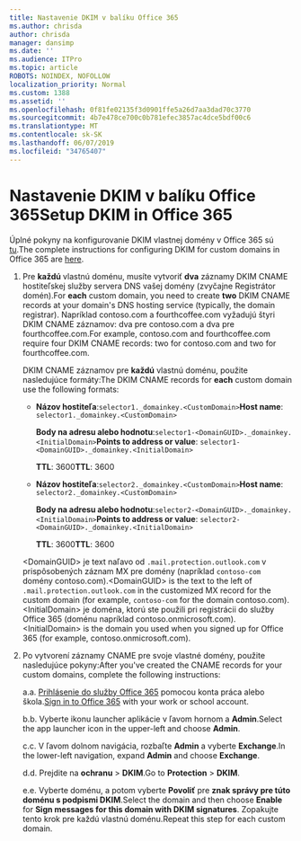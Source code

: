 ```yaml
---
title: Nastavenie DKIM v balíku Office 365
ms.author: chrisda
author: chrisda
manager: dansimp
ms.date: ''
ms.audience: ITPro
ms.topic: article
ROBOTS: NOINDEX, NOFOLLOW
localization_priority: Normal
ms.custom: 1388
ms.assetid: ''
ms.openlocfilehash: 0f81fe02135f3d0901ffe5a26d7aa3dad70c3770
ms.sourcegitcommit: 4b7e478ce700c0b781efec3857ac4dce5bdf00c6
ms.translationtype: MT
ms.contentlocale: sk-SK
ms.lasthandoff: 06/07/2019
ms.locfileid: "34765407"
---
```

# <a name="setup-dkim-in-office-365"></a><span data-ttu-id="4563f-102">Nastavenie DKIM v balíku Office 365</span><span class="sxs-lookup"><span data-stu-id="4563f-102">Setup DKIM in Office 365</span></span>

<span data-ttu-id="4563f-103">Úplné pokyny na konfigurovanie DKIM vlastnej domény v Office 365 sú [tu](https://docs.microsoft.com/office365/SecurityCompliance/use-dkim-to-validate-outbound-email#what-you-need-to-do-to-manually-set-up-dkim-in-office-365).</span><span class="sxs-lookup"><span data-stu-id="4563f-103">The complete instructions for configuring DKIM for custom domains in Office 365 are [here](https://docs.microsoft.com/office365/SecurityCompliance/use-dkim-to-validate-outbound-email#what-you-need-to-do-to-manually-set-up-dkim-in-office-365).</span></span>

1. <span data-ttu-id="4563f-104">Pre **každú** vlastnú doménu, musíte vytvoriť **dva** záznamy DKIM CNAME hostiteľskej služby servera DNS vašej domény (zvyčajne Registrátor domén).</span><span class="sxs-lookup"><span data-stu-id="4563f-104">For **each** custom domain, you need to create **two** DKIM CNAME records at your domain's DNS hosting service (typically, the domain registrar).</span></span> <span data-ttu-id="4563f-105">Napríklad contoso.com a fourthcoffee.com vyžadujú štyri DKIM CNAME záznamov: dva pre contoso.com a dva pre fourthcoffee.com.</span><span class="sxs-lookup"><span data-stu-id="4563f-105">For example, contoso.com and fourthcoffee.com require four DKIM CNAME records: two for contoso.com and two for fourthcoffee.com.</span></span>

   <span data-ttu-id="4563f-106">DKIM CNAME záznamov pre **každú** vlastnú doménu, použite nasledujúce formáty:</span><span class="sxs-lookup"><span data-stu-id="4563f-106">The DKIM CNAME records for **each** custom domain use the following formats:</span></span>

   - <span data-ttu-id="4563f-107">**Názov hostiteľa**:`selector1._domainkey.<CustomDomain>`</span><span class="sxs-lookup"><span data-stu-id="4563f-107">**Host name**: `selector1._domainkey.<CustomDomain>`</span></span>

     <span data-ttu-id="4563f-108">**Body na adresu alebo hodnotu**:`selector1-<DomainGUID>._domainkey.<InitialDomain>`</span><span class="sxs-lookup"><span data-stu-id="4563f-108">**Points to address or value**: `selector1-<DomainGUID>._domainkey.<InitialDomain>`</span></span>

     <span data-ttu-id="4563f-109">**TTL**: 3600</span><span class="sxs-lookup"><span data-stu-id="4563f-109">**TTL**: 3600</span></span>

   - <span data-ttu-id="4563f-110">**Názov hostiteľa**:`selector2._domainkey.<CustomDomain>`</span><span class="sxs-lookup"><span data-stu-id="4563f-110">**Host name**: `selector2._domainkey.<CustomDomain>`</span></span>

     <span data-ttu-id="4563f-111">**Body na adresu alebo hodnotu**:`selector2-<DomainGUID>._domainkey.<InitialDomain>`</span><span class="sxs-lookup"><span data-stu-id="4563f-111">**Points to address or value**: `selector2-<DomainGUID>._domainkey.<InitialDomain>`</span></span>

     <span data-ttu-id="4563f-112">**TTL**: 3600</span><span class="sxs-lookup"><span data-stu-id="4563f-112">**TTL**: 3600</span></span>

   <span data-ttu-id="4563f-113">\<DomainGUID\> je text naľavo od `.mail.protection.outlook.com` v prispôsobených záznam MX pre domény (napríklad `contoso-com` domény contoso.com).</span><span class="sxs-lookup"><span data-stu-id="4563f-113">\<DomainGUID\> is the text to the left of `.mail.protection.outlook.com` in the customized MX record for the custom domain (for example, `contoso-com` for the domain contoso.com).</span></span> <span data-ttu-id="4563f-114">\<InitialDomain\> je doména, ktorú ste použili pri registrácii do služby Office 365 (doménu napríklad contoso.onmicrosoft.com).</span><span class="sxs-lookup"><span data-stu-id="4563f-114">\<InitialDomain\> is the domain you used when you signed up for Office 365 (for example, contoso.onmicrosoft.com).</span></span>

2. <span data-ttu-id="4563f-115">Po vytvorení záznamy CNAME pre svoje vlastné domény, použite nasledujúce pokyny:</span><span class="sxs-lookup"><span data-stu-id="4563f-115">After you've created the CNAME records for your custom domains, complete the following instructions:</span></span>

   <span data-ttu-id="4563f-116">a.</span><span class="sxs-lookup"><span data-stu-id="4563f-116">a.</span></span> <span data-ttu-id="4563f-117">[Prihlásenie do služby Office 365](https://support.office.microsoft.com/article/e9eb7d51-5430-4929-91ab-6157c5a050b4) pomocou konta práca alebo škola.</span><span class="sxs-lookup"><span data-stu-id="4563f-117">[Sign in to Office 365](https://support.office.microsoft.com/article/e9eb7d51-5430-4929-91ab-6157c5a050b4) with your work or school account.</span></span>

   <span data-ttu-id="4563f-118">b.</span><span class="sxs-lookup"><span data-stu-id="4563f-118">b.</span></span> <span data-ttu-id="4563f-119">Vyberte ikonu launcher aplikácie v ľavom hornom a **Admin**.</span><span class="sxs-lookup"><span data-stu-id="4563f-119">Select the app launcher icon in the upper-left and choose **Admin**.</span></span>

   <span data-ttu-id="4563f-120">c.</span><span class="sxs-lookup"><span data-stu-id="4563f-120">c.</span></span> <span data-ttu-id="4563f-121">V ľavom dolnom navigácia, rozbaľte **Admin** a vyberte **Exchange**.</span><span class="sxs-lookup"><span data-stu-id="4563f-121">In the lower-left navigation, expand **Admin** and choose **Exchange**.</span></span>

   <span data-ttu-id="4563f-122">d.</span><span class="sxs-lookup"><span data-stu-id="4563f-122">d.</span></span> <span data-ttu-id="4563f-123">Prejdite na **ochranu** > **DKIM**.</span><span class="sxs-lookup"><span data-stu-id="4563f-123">Go to **Protection** > **DKIM**.</span></span>

   <span data-ttu-id="4563f-124">e.</span><span class="sxs-lookup"><span data-stu-id="4563f-124">e.</span></span> <span data-ttu-id="4563f-125">Vyberte doménu, a potom vyberte **Povoliť** pre **znak správy pre túto doménu s podpismi DKIM**.</span><span class="sxs-lookup"><span data-stu-id="4563f-125">Select the domain and then choose **Enable** for **Sign messages for this domain with DKIM signatures**.</span></span> <span data-ttu-id="4563f-126">Zopakujte tento krok pre každú vlastnú doménu.</span><span class="sxs-lookup"><span data-stu-id="4563f-126">Repeat this step for each custom domain.</span></span>
